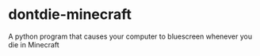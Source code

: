 # dontdie-minecraft
A python program that causes your computer to bluescreen whenever you die in Minecraft
